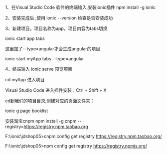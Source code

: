 1、在Visual Studio Code 软件的终端输入,安装ionic插件
npm install -g ionic


2、安装完成后 ,使用 ionic --version 检查是否安装成功


3、新建项目，项目名称为app，项目内容为tabs切换

ionic start app tabs

这里加了--type=angular才会生成angular的项目

ionic start myApp tabs --type=angular


4、终端输入 ionic serve 预览项目



cd myApp 进入项目


Visual Studio Code 进入插件安装：Ctrl + Shift + X


cd到我们的项目目录,创建对应的页面文件夹：

ionic g page booklist

安装淘宝cnpm
npm install -g cnpm --registry=https://registry.npm.taobao.org


F:\ionic\jdshop05>cnpm config get registry
https://registry.npm.taobao.org/

F:\ionic\jdshop05>npm config get registry
https://registry.npmjs.org/
